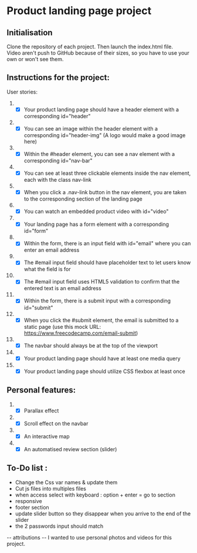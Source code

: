 # Product landing page project
## Initialisation
Clone the repository of each project. Then launch the index.html file.\
Video aren't push to GitHub because of their sizes, so you have to use your own or won't see them.

## Instructions for the project:
User stories: 

1. - [x] Your product landing page should have a header element with a corresponding id="header"
2. - [x] You can see an image within the header element with a corresponding id="header-img" (A logo would make a good image here)
3. - [x] Within the #header element, you can see a nav element with a corresponding id="nav-bar"
4. - [x] You can see at least three clickable elements inside the nav element, each with the class nav-link
5. - [x] When you click a .nav-link button in the nav element, you are taken to the corresponding section of the landing page
6. - [x] You can watch an embedded product video with id="video"
7. - [x] Your landing page has a form element with a corresponding id="form"
8. - [x] Within the form, there is an input field with id="email" where you can enter an email address
9. - [x] The #email input field should have placeholder text to let users know what the field is for
10. - [x] The #email input field uses HTML5 validation to confirm that the entered text is an email address
11. - [x] Within the form, there is a submit input with a corresponding id="submit"
12. - [x] When you click the #submit element, the email is submitted to a static page (use this mock URL: https://www.freecodecamp.com/email-submit)
13. - [x] The navbar should always be at the top of the viewport
14. - [x] Your product landing page should have at least one media query
15. - [x] Your product landing page should utilize CSS flexbox at least once

## Personal features:
1. - [x] Parallax effect
2. - [x] Scroll effect on the navbar
3. - [x] An interactive map
4. - [x] An automatised review section (slider)

## To-Do list : 
- Change the Css var names & update them
- Cut js files into multiples files
- when access select with keyboard : option + enter = go to section
- responsive
- footer section
- update slider button so they disappear when you arrive to the end of the slider
- the 2 passwords input should match

-- attributions --
I wanted to use personal photos and videos for this project.
